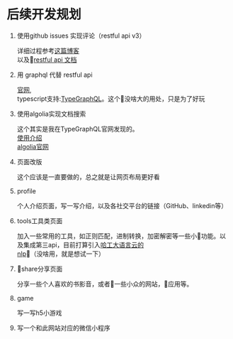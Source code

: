 # 后续开发规划

1. 使用github issues 实现评论（restful api v3）

    详细过程参考[这篇博客](https://segmentfault.com/a/1190000011100934)  
    以及[restful api 文档](https://developer.github.com/v3/)

2. 用 graphql 代替 restful api

    [官网](http://graphql.cn/),  
    typescript支持:[TypeGraphQL](https://19majkel94.github.io/type-graphql)。这个没啥大的用处，只是为了好玩

3. 使用algolia实现文档搜索

    这个其实是我在TypeGraphQL官网发现的。  
    [使用介绍](https://blog.csdn.net/lgyaxx/article/details/70666835)  
    [algolia官网](https://www.algolia.com/)

4. 页面改版

    这个应该是一直要做的，总之就是让网页布局更好看

5. profile

    个人介绍页面，写一写介绍，以及各社交平台的链接（GitHub、linkedin等）

6. tools工具类页面

    加入一些常用的工具，如正则匹配，进制转换，加密解密等一些小功能。以及集成第三api，目前打算引入[哈工大语言云的nlp](https://www.ltp-cloud.com/document/)（没啥用，就是想试一下）

7. share分享页面

    分享一些个人喜欢的书影音，或者一些小众的网站，应用等。

8. game

    写一写h5小游戏

9. 写一个和此网站对应的微信小程序